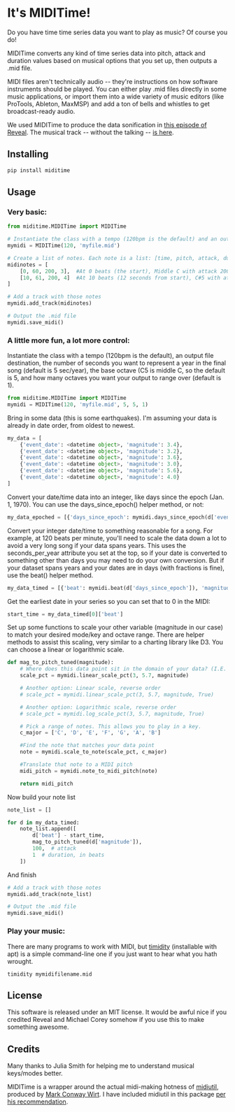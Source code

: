 It's MIDITime!
=======================

Do you have time time series data you want to play as music? Of course you do!

MIDITime converts any kind of time series data into pitch, attack and duration values based on musical options that you set up, then outputs a .mid file.

MIDI files aren't technically audio -- they're instructions on how software instruments should be played. You can either play .mid files directly in some music applications, or import them into a wide variety of music editors (like ProTools, Ableton, MaxMSP) and add a ton of bells and whistles to get broadcast-ready audio.

We used MIDITime to produce the data sonification in [this episode of Reveal](https://www.revealnews.org/episodes/power-struggle-the-perilous-price-of-americas-energy-boom/#segment-oklahomas-man-made-earthquakes). The musical track -- without the talking -- [is here](https://www.revealnews.org/article/listen-to-the-music-of-seismic-activity-in-oklahoma/).

Installing
----------

```python
pip install miditime
```

Usage
----------

### Very basic:
```python
from miditime.MIDITime import MIDITime

# Instantiate the class with a tempo (120bpm is the default) and an output file destination.
mymidi = MIDITime(120, 'myfile.mid')

# Create a list of notes. Each note is a list: [time, pitch, attack, duration]
midinotes = [
    [0, 60, 200, 3],  #At 0 beats (the start), Middle C with attack 200, for 3 beats
    [10, 61, 200, 4]  #At 10 beats (12 seconds from start), C#5 with attack 200, for 4 beats
]

# Add a track with those notes
mymidi.add_track(midinotes)

# Output the .mid file
mymidi.save_midi()

```

### A little more fun, a lot more control:

Instantiate the class with a tempo (120bpm is the default), an output file destination,  the number of seconds you want to represent a year in the final song (default is 5 sec/year), the base octave (C5 is middle C, so the default is 5, and how many octaves you want your output to range over (default is 1).

```python
from miditime.MIDITime import MIDITime
mymidi = MIDITime(120, 'myfile.mid', 5, 5, 1)
```

Bring in some data (this is some earthquakes). I'm assuming your data is already in date order, from oldest to newest.
```python
my_data = [
    {'event_date': <datetime object>, 'magnitude': 3.4},
    {'event_date': <datetime object>, 'magnitude': 3.2},
    {'event_date': <datetime object>, 'magnitude': 3.6},
    {'event_date': <datetime object>, 'magnitude': 3.0},
    {'event_date': <datetime object>, 'magnitude': 5.6},
    {'event_date': <datetime object>, 'magnitude': 4.0}
]
```

Convert your date/time data into an integer, like days since the epoch (Jan. 1, 1970). You can use the days_since_epoch() helper method, or not:

```python
my_data_epoched = [{'days_since_epoch': mymidi.days_since_epoch(d['event_date']), 'magnitude': d['magnitude']} for d in my_data]
```

Convert your integer date/time to something reasonable for a song. For example, at 120 beats per minute, you'll need to scale the data down a lot to avoid a very long song if your data spans years. This uses the seconds_per_year attribute you set at the top, so if your date is converted to something other than days you may need to do your own conversion. But if your dataset spans years and your dates are in days (with fractions is fine), use the beat() helper method.

```python
my_data_timed = [{'beat': mymidi.beat(d['days_since_epoch']), 'magnitude': d['magnitude']} for d in my_data_epoched]
```

Get the earliest date in your series so you can set that to 0 in the MIDI:

```python
start_time = my_data_timed[0]['beat']
```

Set up some functions to scale your other variable (magnitude in our case) to match your desired mode/key and octave range. There are helper methods to assist this scaling, very similar to a charting library like D3. You can choose a linear or logarithmic scale.

```python
def mag_to_pitch_tuned(magnitude):
    # Where does this data point sit in the domain of your data? (I.E. the min magnitude is 3, the max in 5.6). In this case the optional 'True' means the scale is reversed, so the highest value will return the lowest percentage.
    scale_pct = mymidi.linear_scale_pct(3, 5.7, magnitude)

    # Another option: Linear scale, reverse order
    # scale_pct = mymidi.linear_scale_pct(3, 5.7, magnitude, True)

    # Another option: Logarithmic scale, reverse order
    # scale_pct = mymidi.log_scale_pct(3, 5.7, magnitude, True)

    # Pick a range of notes. This allows you to play in a key.
    c_major = ['C', 'D', 'E', 'F', 'G', 'A', 'B']

    #Find the note that matches your data point
    note = mymidi.scale_to_note(scale_pct, c_major)

    #Translate that note to a MIDI pitch
    midi_pitch = mymidi.note_to_midi_pitch(note)

    return midi_pitch
```

Now build your note list

```python
note_list = []

for d in my_data_timed:
    note_list.append([
        d['beat'] - start_time,
        mag_to_pitch_tuned(d['magnitude']),
        100,  # attack
        1  # duration, in beats
    ])
```

And finish

```python
# Add a track with those notes
mymidi.add_track(note_list)

# Output the .mid file
mymidi.save_midi()

```

### Play your music:
There are many programs to work with MIDI, but [timidity](http://sourceforge.net/projects/timidity/) (installable with apt) is a simple command-line one if you just want to hear what you hath wrought.

```
timidity mymidifilename.mid
```

License
----------

This software is released under an MIT license. It would be awful nice if you credited Reveal and Michael Corey somehow if you use this to make something awesome.

Credits
----------

Many thanks to Julia Smith for helping me to understand musical keys/modes better.

MIDITime is a wrapper around the actual midi-making hotness of [midiutil](https://github.com/duggan/midiutil), produced by [Mark Conway Wirt](http://www.emergentmusics.org/site-information). I have included midiutil in this package [per his recommendation](https://github.com/duggan/midiutil/blob/master/README.txt).
